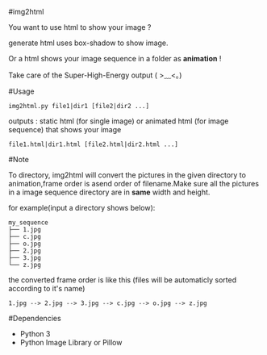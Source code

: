 #img2html

You want to use html to show your image ?

generate html uses box-shadow to show image.

Or a html shows your image sequence in a folder as **animation** !

Take care of the Super-High-Energy output ( >﹏<。)

#Usage

    img2html.py file1|dir1 [file2|dir2 ...]

outputs : static html (for single image) or animated html (for image sequence) that shows your image

    file1.html|dir1.html [file2.html|dir2.html ...]

#Note

To directory, img2html will convert the pictures in the given directory to animation,frame order is asend order of filename.Make sure all the pictures in a image sequence directory are in **same** width and height.

for example(input a directory shows below):

    my_sequence
    ├── 1.jpg
    ├── c.jpg
    ├── o.jpg
    ├── 2.jpg
    ├── 3.jpg
    └── z.jpg

the converted frame order is like this (files will be automaticly sorted according to it's name)

    1.jpg --> 2.jpg --> 3.jpg --> c.jpg --> o.jpg --> z.jpg

#Dependencies

- Python 3
- Python Image Library or Pillow
